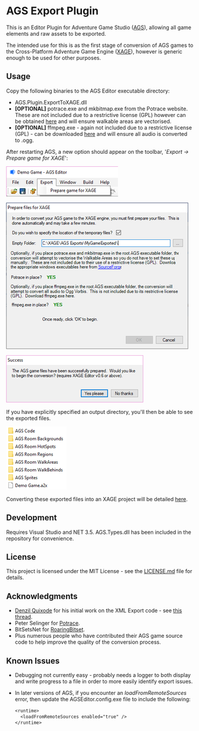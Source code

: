 # AGS Export Plugin

This is an Editor Plugin for Adventure Game Studio ([AGS](http://www.adventuregamestudio.co.uk)), allowing all game elements and raw assets to be exported.

The intended use for this is as the first stage of conversion of AGS games to the Cross-Platform Adventure Game Engine ([XAGE](https://clarvalon.bitbucket.io)), however is generic enough to be used for other purposes.

## Usage

Copy the following binaries to the AGS Editor executable directory:

* AGS.Plugin.ExportToXAGE.dll
* __[OPTIONAL]__ potrace.exe and mkbitmap.exe from the Potrace website.  These are not included due to a restrictive license (GPL) however can be obtained [here](http://potrace.sourceforge.net/#downloading) and will ensure walkable areas are vectorised.
* __[OPTIONAL]__ ffmpeg.exe - again not included due to a restrictive license (GPL) - can be downloaded [here](https://www.ffmpeg.org/download.html#build-windows) and will ensure all audio is converted to .ogg.

After restarting AGS, a new option should appear on the toolbar, '*Export -> Prepare game for XAGE*':

![Toolbar](/Docs/Images/AGS1.png?raw=true "Toolbar")

![Select](/Docs/Images/AGS2.png?raw=true "Select")

![Complete](/Docs/Images/AGS3.png?raw=true "Complete")

If you have explicitly specified an output directory, you'll then be able to see the exported files.

![Files](/Docs/Images/Files.png?raw=true "Files")

Converting these exported files into an XAGE project will be detailed [here](https://clarvalon.bitbucket.io/documentation.html).

## Development

Requires Visual Studio and NET 3.5.  AGS.Types.dll has been included in the repository for convenience.

## License

This project is licensed under the MIT License - see the [LICENSE.md](LICENSE.md) file for details.

## Acknowledgments

* [Denzil Quixode](http://www.adventuregamestudio.co.uk/forums/index.php?action=profile;u=511) for his initial work on the XML Export code - see [this thread](http://www.adventuregamestudio.co.uk/forums/index.php?topic=37481.msg492564#msg492564).
* Peter Selinger for [Potrace](http://potrace.sourceforge.net).
* BitSetsNet for [RoaringBitset](https://github.com/BitSetsNet/BitSetsNet).
* Plus numerous people who have contributed their AGS game source code to help improve the quality of the conversion process.

## Known Issues

* Debugging not currently easy - probably needs a logger to both display and write progress to a file in order to more easily identify export issues.
* In later versions of AGS, if you encounter an _loadFromRemoteSources_ error, then update the AGSEditor.config.exe file to include the following:

  ```
  <runtime>
    <loadFromRemoteSources enabled="true" />
  </runtime>
  ```
